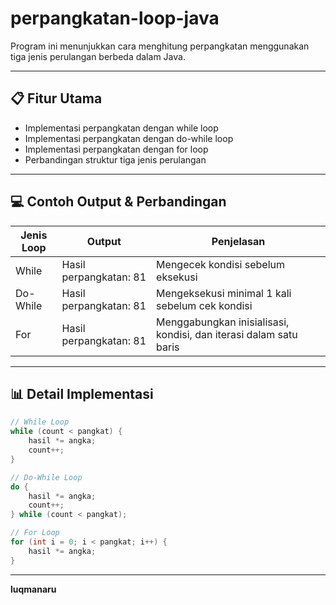 # perpangkatan-loop-java
Program ini menunjukkan cara menghitung perpangkatan menggunakan tiga jenis perulangan berbeda dalam Java.

---

## 📋 Fitur Utama
- Implementasi perpangkatan dengan while loop
- Implementasi perpangkatan dengan do-while loop
- Implementasi perpangkatan dengan for loop
- Perbandingan struktur tiga jenis perulangan

---

## 💻 Contoh Output & Perbandingan
|Jenis Loop	|Output|	Penjelasan|
|------|-----------|----------|
|While	|Hasil perpangkatan: 81	|Mengecek kondisi sebelum eksekusi|
|Do-While|	Hasil perpangkatan: 81	|Mengeksekusi minimal 1 kali sebelum cek kondisi|
|For	|Hasil perpangkatan: 81	|Menggabungkan inisialisasi, kondisi, dan iterasi dalam satu baris|

---

## 📊 Detail Implementasi
```java
// While Loop
while (count < pangkat) {
    hasil *= angka;
    count++;
}

// Do-While Loop
do {
    hasil *= angka;
    count++;
} while (count < pangkat);

// For Loop
for (int i = 0; i < pangkat; i++) {
    hasil *= angka;
}
```

---

**luqmanaru**
